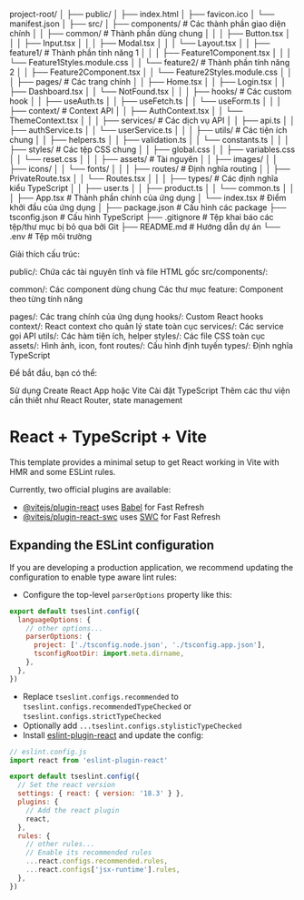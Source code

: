 project-root/
│
├── public/
│   ├── index.html
│   ├── favicon.ico
│   └── manifest.json
│
├── src/
│   ├── components/            # Các thành phần giao diện chính
│   │   ├── common/            # Thành phần dùng chung
│   │   │   ├── Button.tsx
│   │   │   ├── Input.tsx
│   │   │   ├── Modal.tsx
│   │   │   └── Layout.tsx
│   │   ├── feature1/          # Thành phần tính năng 1
│   │   │   ├── Feature1Component.tsx
│   │   │   └── Feature1Styles.module.css
│   │   └── feature2/          # Thành phần tính năng 2
│   │       ├── Feature2Component.tsx
│   │       └── Feature2Styles.module.css
│   │
│   ├── pages/                 # Các trang chính
│   │   ├── Home.tsx
│   │   ├── Login.tsx
│   │   ├── Dashboard.tsx
│   │   └── NotFound.tsx
│   │
│   ├── hooks/                 # Các custom hook
│   │   ├── useAuth.ts
│   │   ├── useFetch.ts
│   │   └── useForm.ts
│   │
│   ├── context/               # Context API
│   │   ├── AuthContext.tsx
│   │   └── ThemeContext.tsx
│   │
│   ├── services/              # Các dịch vụ API
│   │   ├── api.ts
│   │   ├── authService.ts
│   │   └── userService.ts
│   │
│   ├── utils/                 # Các tiện ích chung
│   │   ├── helpers.ts
│   │   ├── validation.ts
│   │   └── constants.ts
│   │
│   ├── styles/                # Các tệp CSS chung
│   │   ├── global.css
│   │   ├── variables.css
│   │   └── reset.css
│   │
│   ├── assets/                # Tài nguyên
│   │   ├── images/
│   │   ├── icons/
│   │   └── fonts/
│   │
│   ├── routes/                # Định nghĩa routing
│   │   ├── PrivateRoute.tsx
│   │   └── Routes.tsx
│   │
│   ├── types/                 # Các định nghĩa kiểu TypeScript
│   │   ├── user.ts
│   │   ├── product.ts
│   │   └── common.ts
│   │
│   ├── App.tsx                # Thành phần chính của ứng dụng
│   └── index.tsx              # Điểm khởi đầu của ứng dụng
│
├── package.json               # Cấu hình các package
├── tsconfig.json              # Cấu hình TypeScript
├── .gitignore                 # Tệp khai báo các tệp/thư mục bị bỏ qua bởi Git
├── README.md                  # Hướng dẫn dự án
└── .env                       # Tệp môi trường



Giải thích cấu trúc:

public/: Chứa các tài nguyên tĩnh và file HTML gốc
src/components/:

common/: Các component dùng chung
Các thư mục feature: Component theo từng tính năng


pages/: Các trang chính của ứng dụng
hooks/: Custom React hooks
context/: React context cho quản lý state toàn cục
services/: Các service gọi API
utils/: Các hàm tiện ích, helper
styles/: Các file CSS toàn cục
assets/: Hình ảnh, icon, font
routes/: Cấu hình định tuyến
types/: Định nghĩa TypeScript

Để bắt đầu, bạn có thể:

Sử dụng Create React App hoặc Vite
Cài đặt TypeScript
Thêm các thư viện cần thiết như React Router, state management
# React + TypeScript + Vite

This template provides a minimal setup to get React working in Vite with HMR and some ESLint rules.

Currently, two official plugins are available:

- [@vitejs/plugin-react](https://github.com/vitejs/vite-plugin-react/blob/main/packages/plugin-react/README.md) uses [Babel](https://babeljs.io/) for Fast Refresh
- [@vitejs/plugin-react-swc](https://github.com/vitejs/vite-plugin-react-swc) uses [SWC](https://swc.rs/) for Fast Refresh

## Expanding the ESLint configuration

If you are developing a production application, we recommend updating the configuration to enable type aware lint rules:

- Configure the top-level `parserOptions` property like this:

```js
export default tseslint.config({
  languageOptions: {
    // other options...
    parserOptions: {
      project: ['./tsconfig.node.json', './tsconfig.app.json'],
      tsconfigRootDir: import.meta.dirname,
    },
  },
})
```

- Replace `tseslint.configs.recommended` to `tseslint.configs.recommendedTypeChecked` or `tseslint.configs.strictTypeChecked`
- Optionally add `...tseslint.configs.stylisticTypeChecked`
- Install [eslint-plugin-react](https://github.com/jsx-eslint/eslint-plugin-react) and update the config:

```js
// eslint.config.js
import react from 'eslint-plugin-react'

export default tseslint.config({
  // Set the react version
  settings: { react: { version: '18.3' } },
  plugins: {
    // Add the react plugin
    react,
  },
  rules: {
    // other rules...
    // Enable its recommended rules
    ...react.configs.recommended.rules,
    ...react.configs['jsx-runtime'].rules,
  },
})
```
